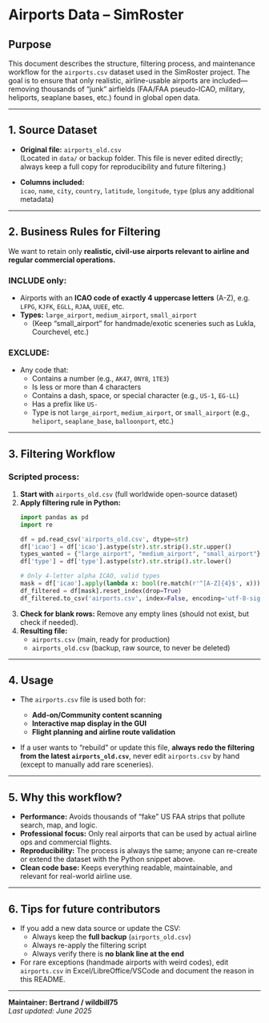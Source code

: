 # Airports Data – SimRoster

## Purpose

This document describes the structure, filtering process, and maintenance workflow for the `airports.csv` dataset used in the SimRoster project. The goal is to ensure that only realistic, airline-usable airports are included—removing thousands of “junk” airfields (FAA/FAA pseudo-ICAO, military, heliports, seaplane bases, etc.) found in global open data.

---

## 1. **Source Dataset**

- **Original file:** `airports_old.csv`  
  (Located in `data/` or backup folder. This file is never edited directly; always keep a full copy for reproducibility and future filtering.)

- **Columns included:**  
  `icao`, `name`, `city`, `country`, `latitude`, `longitude`, `type` (plus any additional metadata)

---

## 2. **Business Rules for Filtering**

We want to retain only **realistic, civil-use airports relevant to airline and regular commercial operations.**

### **INCLUDE only:**
- Airports with an **ICAO code of exactly 4 uppercase letters** (A-Z), e.g. `LFPG`, `KJFK`, `EGLL`, `RJAA`, `UUEE`, etc.
- **Types:** `large_airport`, `medium_airport`, `small_airport`
    - (Keep “small_airport” for handmade/exotic sceneries such as Lukla, Courchevel, etc.)

### **EXCLUDE:**
- Any code that:
    - Contains a number (e.g., `AK47`, `0NY8`, `1TE3`)
    - Is less or more than 4 characters
    - Contains a dash, space, or special character (e.g., `US-1`, `EG-LL`)
    - Has a prefix like `US-`
    - Type is not `large_airport`, `medium_airport`, or `small_airport` (e.g., `heliport`, `seaplane_base`, `balloonport`, etc.)

---

## 3. **Filtering Workflow**

### **Scripted process:**

1. **Start with** `airports_old.csv` (full worldwide open-source dataset)
2. **Apply filtering rule in Python:**
    ```python
    import pandas as pd
    import re

    df = pd.read_csv('airports_old.csv', dtype=str)
    df['icao'] = df['icao'].astype(str).str.strip().str.upper()
    types_wanted = {"large_airport", "medium_airport", "small_airport"}
    df['type'] = df['type'].astype(str).str.strip().str.lower()

    # Only 4-letter alpha ICAO, valid types
    mask = df['icao'].apply(lambda x: bool(re.match(r'^[A-Z]{4}$', x))) & df['type'].isin(types_wanted)
    df_filtered = df[mask].reset_index(drop=True)
    df_filtered.to_csv('airports.csv', index=False, encoding='utf-8-sig')
    ```
3. **Check for blank rows:** Remove any empty lines (should not exist, but check if needed).
4. **Resulting file:**  
    - `airports.csv` (main, ready for production)
    - `airports_old.csv` (backup, raw source, to never be deleted)

---

## 4. **Usage**

- The `airports.csv` file is used both for:
    - **Add-on/Community content scanning**
    - **Interactive map display in the GUI**
    - **Flight planning and airline route validation**

- If a user wants to “rebuild” or update this file, **always redo the filtering from the latest `airports_old.csv`**, never edit `airports.csv` by hand (except to manually add rare sceneries).

---

## 5. **Why this workflow?**

- **Performance:** Avoids thousands of “fake” US FAA strips that pollute search, map, and logic.
- **Professional focus:** Only real airports that can be used by actual airline ops and commercial flights.
- **Reproducibility:** The process is always the same; anyone can re-create or extend the dataset with the Python snippet above.
- **Clean code base:** Keeps everything readable, maintainable, and relevant for real-world airline use.

---

## 6. **Tips for future contributors**

- If you add a new data source or update the CSV:
    - Always keep the **full backup** (`airports_old.csv`)
    - Always re-apply the filtering script
    - Always verify there is **no blank line at the end**
- For rare exceptions (handmade airports with weird codes), edit `airports.csv` in Excel/LibreOffice/VSCode and document the reason in this README.

---

**Maintainer: Bertrand / wildbill75**  
_Last updated: June 2025_
